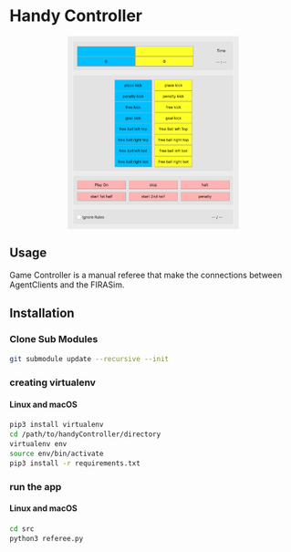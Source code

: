 # Handy Controller

<p align="center">
<img src="resources/screenshot.png" alt="GameController"
title="GameController" width="300" align="middle" />
</p>

## Usage

Game Controller is a manual referee that make the connections between AgentClients and the FIRASim.


## Installation

### Clone Sub Modules
```bash
git submodule update --recursive --init 
```

### creating virtualenv
#### Linux and macOS
```bash
pip3 install virtualenv
cd /path/to/handyController/directory
virtualenv env
source env/bin/activate
pip3 install -r requirements.txt
```

### run the app

#### Linux and macOS
```bash
cd src
python3 referee.py
```


